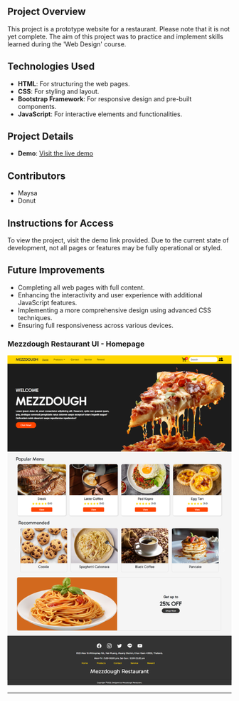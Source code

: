 ## Project Overview

This project is a prototype website for a restaurant. Please note that it is not yet complete. The aim of this project was to practice and implement skills learned during the 'Web Design' course.

## Technologies Used

- **HTML**: For structuring the web pages.
- **CSS**: For styling and layout.
- **Bootstrap Framework**: For responsive design and pre-built components.
- **JavaScript**: For interactive elements and functionalities.

## Project Details

- **Demo**: [Visit the live demo](http://202.28.94.18/wdt66/group/cs/cs19/index.html)

## Contributors

- Maysa
- Donut

## Instructions for Access

To view the project, visit the demo link provided. Due to the current state of development, not all pages or features may be fully operational or styled.

## Future Improvements

- Completing all web pages with full content.
- Enhancing the interactivity and user experience with additional JavaScript features.
- Implementing a more comprehensive design using advanced CSS techniques.
- Ensuring full responsiveness across various devices.

### Mezzdough Restaurant UI - Homepage
![Mezzdough Restaurant UI](https://github.com/iamnotbibia/Mezzdough-Restaurant-Website/blob/main/assets/home_cafe.png?raw=true)

---
